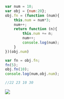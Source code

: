 ```javascript
var num = 10;
var obj = {num:20};
obj.fn = (function (num){
    this.num = num*3;
    num++;
    return function (n){
        this.num += n;
        num++;
        console.log(num);
    }
})(obj.num)

var fn = obj.fn;
fn(5);
obj.fn(10);
console.log(num,obj.num); 

//22 23 10 30
```
![](https://img-blog.csdnimg.cn/2020060512395022.png)
